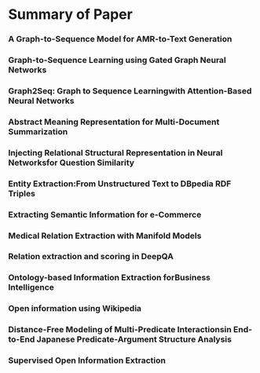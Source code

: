 # Summary of Paper

### A Graph-to-Sequence Model for AMR-to-Text Generation

### Graph-to-Sequence Learning using Gated Graph Neural Networks

### Graph2Seq: Graph to Sequence Learningwith Attention-Based Neural Networks

### Abstract Meaning Representation for Multi-Document Summarization

### Injecting Relational Structural Representation in Neural Networksfor Question Similarity

### Entity Extraction:From Unstructured Text to DBpedia RDF Triples

### Extracting Semantic Information for e-Commerce

### Medical Relation Extraction with Manifold Models

### Relation extraction and scoring in DeepQA

### Ontology-based Information Extraction forBusiness Intelligence

### Open information using Wikipedia

### Distance-Free Modeling of Multi-Predicate Interactionsin End-to-End Japanese Predicate-Argument Structure Analysis

### Supervised Open Information Extraction
